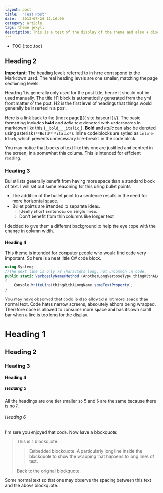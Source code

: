 ```yaml
---
layout: post
title:  "Test Post"
date:   2015-07-29 15:16:00
category: article
tags: theme jekyll
description: This is a test of the display of the theme and also a discussion of the design.
---
```


* TOC
{:toc .toc}

## Heading 2

__Important__: The heading levels referred to in here correspond to the Markdown used. 
The real heading levels are one smaller, matching the page sectioning levels.

Heading 1 is generally only used for the post title, hence it should not be used manually. 
The title H1 block is automatically generated from the yml front matter of the post.
H2 is the first level of headings that things would generally be inserted in a post.
 
Here is a link back to the [index page]({{ site.baseurl }}/).
The basic formatting includes __bold__ and _italic_ text denoted with underscores in markdown like this (`__bold__` `_italic_`). **Bold** and *italic* can also be denoted using asterisk (`**Bold**` `*italic*`). Inline code blocks are sytled as `inline-block`, which prevents unnecessary line-breaks in the code block.

You may notice that blocks of text like this one are justified and centred in the screen, in a somewhat thin column. 
This is intended for efficient reading.

### Heading 3

Bullet lists generally benefit from having more space than a standard block of text.
I will set out some reasoning for this using bullet points.

 * The addition of the bullet point to a sentence results in the need for more horizontal space.
 * Bullet points are intended to separate ideas.
     - Ideally short sentences on single lines.
     - Don't benefit from thin columns like longer text.

I decided to give them a different background to help the eye cope with the change in column width.

#### Heading 4

This theme is intended for computer people who would find code very important. So here is a neat little C# code block.

``` csharp
using System;
//The next line is only 78 characters long, not uncommon in code.
public static VerboselyNamedMethod (AnotherLongVerboseType thingWithALongName)
{
    Console.WriteLine(thingWithALongName.someTextProperty);
}
```

You may have observed that code is also allowed a lot more space than normal text. 
Code hates narrow screens, absolutely abhors being wrapped. 
Therefore code is allowed to consume more space and has its own scroll bar when a line is too long for the display.

# Heading 1

## Heading 2

### Heading 3

#### Heading 4

##### Heading 5

All the headings are one tier smaller so 5 and 6 are the same because there is no 7.

###### Heading 6

I'm sure you enjoyed that code. Now have a blockquote:

> This is a blockquote.
>
> > Embedded blockquote. A particularly long line inside the blockquote to show the wrapping that happens to long lines of text.
> >
>
> Back to the original blockquote.

Some normal text so that one may observe the spacing between this text and the above blockquote.
